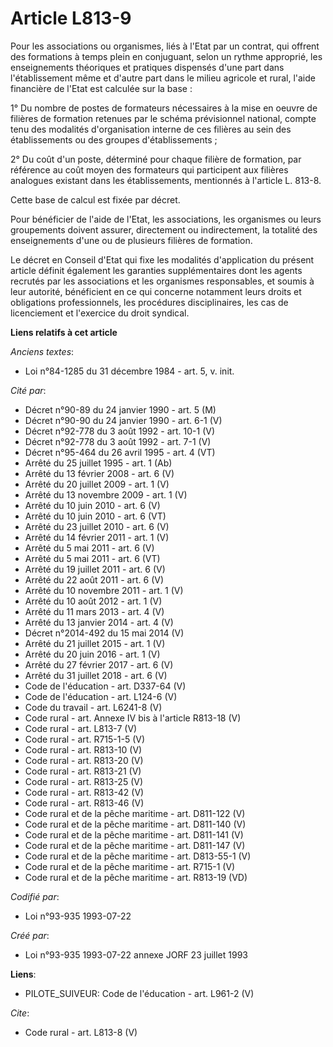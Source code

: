# Article L813-9

Pour les associations ou organismes, liés à l'Etat par un contrat, qui offrent des formations à temps plein en conjuguant,
selon un rythme approprié, les enseignements théoriques et pratiques dispensés d'une part dans l'établissement même et
d'autre part dans le milieu agricole et rural, l'aide financière de l'Etat est calculée sur la base : 

1° Du nombre de postes de formateurs nécessaires à la mise en oeuvre de filières de formation retenues par le schéma
prévisionnel national, compte tenu des modalités d'organisation interne de ces filières au sein des établissements ou des
groupes d'établissements ; 

2° Du coût d'un poste, déterminé pour chaque filière de formation, par référence au coût moyen des formateurs qui participent
aux filières analogues existant dans les établissements, mentionnés à l'article L. 813-8. 

Cette base de calcul est fixée par décret. 

Pour bénéficier de l'aide de l'Etat, les associations, les organismes ou leurs groupements doivent assurer, directement ou
indirectement, la totalité des enseignements d'une ou de plusieurs filières de formation. 

Le décret en Conseil d'Etat qui fixe les modalités d'application du présent article définit également les garanties
supplémentaires dont les agents recrutés par les associations et les organismes responsables, et soumis à leur autorité,
bénéficient en ce qui concerne notamment leurs droits et obligations professionnels, les procédures disciplinaires, les cas
de licenciement et l'exercice du droit syndical.

**Liens relatifs à cet article**

_Anciens textes_:

  - Loi n°84-1285 du 31 décembre 1984 - art. 5, v. init.

_Cité par_:

  - Décret n°90-89 du 24 janvier 1990 - art. 5 (M)
  - Décret n°90-90 du 24 janvier 1990 - art. 6-1 (V)
  - Décret n°92-778 du 3 août 1992 - art. 10-1 (V)
  - Décret n°92-778 du 3 août 1992 - art. 7-1 (V)
  - Décret n°95-464 du 26 avril 1995 - art. 4 (VT)
  - Arrêté du 25 juillet 1995 - art. 1 (Ab)
  - Arrêté du 13 février 2008 - art. 6 (V)
  - Arrêté du 20 juillet 2009 - art. 1 (V)
  - Arrêté du 13 novembre 2009 - art. 1 (V)
  - Arrêté du 10 juin 2010 - art. 6 (V)
  - Arrêté du 10 juin 2010 - art. 6 (VT)
  - Arrêté du 23 juillet 2010 - art. 6 (V)
  - Arrêté du 14 février 2011 - art. 1 (V)
  - Arrêté du 5 mai 2011 - art. 6 (V)
  - Arrêté du 5 mai 2011 - art. 6 (VT)
  - Arrêté du 19 juillet 2011 - art. 6 (V)
  - Arrêté du 22 août 2011 - art. 6 (V)
  - Arrêté du 10 novembre 2011 - art. 1 (V)
  - Arrêté du 10 août 2012 - art. 1 (V)
  - Arrêté du 11 mars 2013 - art. 4 (V)
  - Arrêté du 13 janvier 2014 - art. 4 (V)
  - Décret n°2014-492 du 15 mai 2014 (V)
  - Arrêté du 21 juillet 2015 - art. 1 (V)
  - Arrêté du 20 juin 2016 - art. 1 (V)
  - Arrêté du 27 février 2017 - art. 6 (V)
  - Arrêté du 31 juillet 2018 - art. 6 (V)
  - Code de l'éducation - art. D337-64 (V)
  - Code de l'éducation - art. L124-6 (V)
  - Code du travail - art. L6241-8 (V)
  - Code rural - art. Annexe IV bis à l'article R813-18 (V)
  - Code rural - art. L813-7 (V)
  - Code rural - art. R715-1-5 (V)
  - Code rural - art. R813-10 (V)
  - Code rural - art. R813-20 (V)
  - Code rural - art. R813-21 (V)
  - Code rural - art. R813-25 (V)
  - Code rural - art. R813-42 (V)
  - Code rural - art. R813-46 (V)
  - Code rural et de la pêche maritime - art. D811-122 (V)
  - Code rural et de la pêche maritime - art. D811-140 (V)
  - Code rural et de la pêche maritime - art. D811-141 (V)
  - Code rural et de la pêche maritime - art. D811-147 (V)
  - Code rural et de la pêche maritime - art. D813-55-1 (V)
  - Code rural et de la pêche maritime - art. R715-1 (V)
  - Code rural et de la pêche maritime - art. R813-19 (VD)

_Codifié par_:

  - Loi n°93-935 1993-07-22

_Créé par_:

  - Loi n°93-935 1993-07-22 annexe JORF 23 juillet 1993

**Liens**:

  - PILOTE_SUIVEUR: Code de l'éducation - art. L961-2 (V)

_Cite_:

  - Code rural - art. L813-8 (V)
